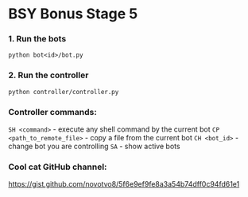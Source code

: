 # BSY Bonus Stage 5

### 1. Run the bots

```
python bot<id>/bot.py
```

### 2. Run the controller

```
python controller/controller.py
```

### Controller commands:

`SH <command>` - execute any shell command by the current bot
`CP <path_to_remote_file>` - copy a file from the current bot
`CH <bot_id>` - change bot you are controlling
`SA` - show active bots

### Cool cat GitHub channel:

https://gist.github.com/novotvo8/5f6e9ef9fe8a3a54b74dff0c94fd61e1
